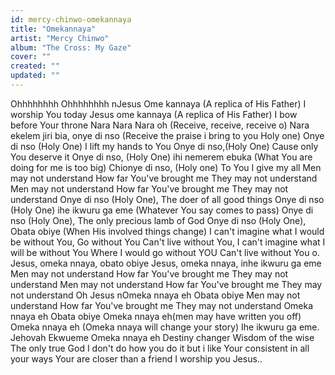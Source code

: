 ```yaml
---
id: mercy-chinwo-omekannaya
title: "Omekannaya"
artist: "Mercy Chinwo"
album: "The Cross: My Gaze"
cover: ""
created: ""
updated: ""
---
```


Ohhhhhhhh Ohhhhhhhh nJesus Ome kannaya (A replica of His
Father)
I worship You today
Jesus ome kannaya (A replica of His
Father)
I bow before Your throne
Nara Nara Nara oh (Receive, receive,
receive o)
Nara ekelem jiri bia, onye di nso
(Receive the praise i bring to you Holy
one)
Onye di nso (Holy One)
I lift my hands to You
Onye di nso,(Holy One)
Cause only You deserve it
Onye di nso, (Holy One) ihi nemerem
ebuka (What You are doing for me is
too big)
Chionye di nso, (Holy one) To You I
give my all
Men may not understand
How far You've brought me
They may not understand
Men may not understand
How far You've brought me
They may not understand
Onye di nso (Holy One), The doer of all
good things
Onye di nso (Holy One) ihe ikwuru ga
eme (Whatever You say comes to pass)
Onye di nso (Holy One), The only
precious lamb of God
Onye di nso (Holy One), Obata obiye
(When His involved things change)
I can't imagine what I would be
without You, Go without You
Can't live without You, I can't imagine
what I will be without You
Where I would go without YOU Can't
live without You o.
Jesus, omeka nnaya, obato obiye
Jesus, omeka nnaya, inhe ikwuru ga
eme
Men may not understand
How far You've brought me
They may not understand
Men may not understand
How far You've brought me
They may not understand
Oh Jesus nOmeka nnaya eh Obata obiye
Men may not understand
How far You've brought me
They may not understand
Omeka nnaya eh Obata obiye
Omeka nnaya eh(men may have
written you off) Omeka nnaya eh
(Omeka nnaya will change your story)
Ihe ikwuru ga eme. Jehovah Ekwueme
Omeka nnaya eh Destiny changer
Wisdom of the wise The only true God
I don't do how you do it but i like
Your consistent in all your ways
Your are closer than a friend
I worship you Jesus..